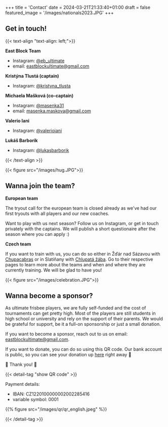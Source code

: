 +++
title = 'Contact'
date = 2024-03-21T21:33:40+01:00
draft = false
featured_image = '/images/nationals2023.JPG'
+++

## Get in touch!

<i class="fa-solid fa-search"></i>

{{< text-align "text-align: left;">}}

**East Block Team**

- Instagram: [@eb_ultimate](https://www.instagram.com/eb_ultimate)
- email: eastblockultimate@gmail.com

**Kristýna Tlustá (captain)**
- Instagram: [@kristyna_tlusta](https://www.instagram.com/kristyna_tlusta)

**Michaela Mašková (co-captain)**
- Instagram: [@masenka31](https://www.instagram.com/masenka31)
- email: masenka.maskova@gmail.com

**Valerio Iani**
- Instagram: [@valerioiani](https://www.instagram.com/valerioiani)

**Lukáš Barborik**
- Instagram: [@lukasbarborik](https://www.instagram.com/lukasbarborik)

{{< /text-align >}}

{{< figure src="/images/hug.JPG">}}

## Wanna join the team?

**European team**

The tryout call for the european team is closed already as we've had our first tryouts with all players and our new coaches.

Want to play with us next season? Follow us on Instagram, or get in touch privately with the captains. We will publish a short questionaire after the season where you can apply :)

**Czech team**

If you want to train with us, you can do so either in Žďár nad Sázavou with [Chupacabras](https://chupacabras.cz/treninky/) or in Slatiňany with [Chlupatá žába](https://www.instagram.com/chlupatazaba.ultimate/). Go to their respective pages to learn more about the teams and when and where they are currently training. We will be glad to have you!

{{< figure src="/images/celebration.JPG">}}

## Wanna become a sponsor?

As ultimate frisbee players, we are fully self-funded and the cost of tournaments can get pretty high. Most of the players are still students in high school or university and rely on the support of their parents. We would be grateful for support, be it a full-on sponsorship or just a small donation.

If you want to become a sponsor, reach out to us on email: [eastblockultimate@gmail.com](mailto:eastblockultimate@gmail.com).

If you want to donate, you can do so using this QR code. Our bank account is public, so you can see your donation up [here](https://ib.fio.cz/ib/transparent?a=2002285416) right away 🚀

🤗 Thank you! 🤗

{{< detail-tag "show QR code" >}}

Payment details:
- IBAN: CZ1220100000002002285416
- variable symbol: 0001

{{% figure src="/images/qr/qr_english.jpeg" %}}

{{< /detail-tag >}}
